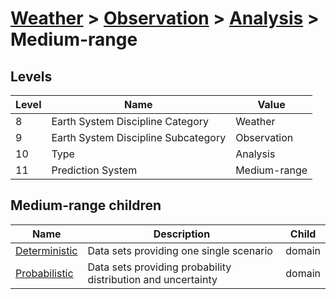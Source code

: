 # [Weather](../../..) > [Observation](../..) > [Analysis](..) > Medium-range

## Levels

| Level | Name | Value |
|-----|-----|-----|
| 8 | Earth System Discipline Category | Weather |
| 9 | Earth System Discipline Subcategory | Observation |
| 10 | Type | Analysis |
| 11 | Prediction System | Medium-range |

## Medium-range children

| Name | Description | Child |
|-----|-----|-----|
| [Deterministic](deterministic/) | Data sets providing one single scenario | domain |
| [Probabilistic](probabilistic/) | Data sets providing probability distribution and uncertainty | domain |
